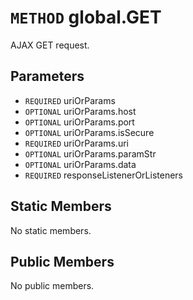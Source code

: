 # `METHOD` global.GET
AJAX GET request.

## Parameters
* `REQUIRED` uriOrParams 
* `OPTIONAL` uriOrParams.host 
* `OPTIONAL` uriOrParams.port 
* `OPTIONAL` uriOrParams.isSecure 
* `REQUIRED` uriOrParams.uri 
* `OPTIONAL` uriOrParams.paramStr 
* `OPTIONAL` uriOrParams.data 
* `REQUIRED` responseListenerOrListeners 

## Static Members
No static members.

## Public Members
No public members.
